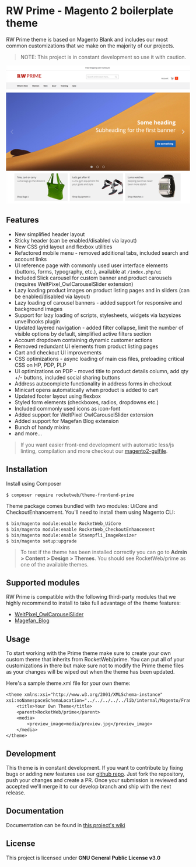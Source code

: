 # RW Prime - Magento 2 boilerplate theme
RW Prime theme is based on Magento Blank and includes our most common customizations that we make on the majority of our projects. 

> NOTE: This project is in constant development so use it with caution.

![RW Prime](media/preview.png)

## Features
* New simplified header layout
* Sticky header (can be enabled/disabled via layout)
* New CSS grid layout and flexbox utilities
* Refactored mobile menu - removed additional tabs, included search and account links 
* UI reference page with commonly used user interface elements (buttons, forms, typography, etc.), available at `/index.php/ui`
* Included Slick carousel for custom banner and product carousels (requires WeltPixel_OwlCarouselSlider extension)
* Lazy loading product images on product listing pages and in sliders (can be enabled/disabled via layout)
* Lazy loading of carousel banners - added support for responsive and background images
* Support for lazy loading of scripts, stylesheets, widgets via lazysizes unveilhooks plugin
* Updated layered navigation - added filter collapse, limit the number of visible options by default, simplified active filters section
* Account dropdown containing dynamic customer actions
* Removed redundant UI elements from product listing pages
* Cart and checkout UI improvements 
* CSS optimizations - async loading of main css files, preloading critical CSS on HP, PDP, PLP
* UI optimizations on PDP - moved title to product details column, add qty +/- buttons, included social sharing buttons
* Address autocomplete functionality in address forms in checkout
* Minicart opens automatically when product is added to cart
* Updated footer layout using flexbox
* Styled form elements (checkboxes, radios, dropdowns etc.)
* Included commonly used icons as icon-font
* Added support for WeltPixel OwlCarouselSlider extension
* Added support for Magefan Blog extension
* Bunch of handy mixins 
* and more...

> If you want easier front-end development with automatic less/js linting, compilation and more checkout our [magento2-gulfile](https://github.com/rocketweb-fed/magento2-gulpfile).

## Installation
Install using Composer
```
$ composer require rocketweb/theme-frontend-prime
```

Theme package comes bundled with two modules: UiCore and CheckoutEnhancement. You'll need to install them using Magento CLI:
```
$ bin/magento module:enable RocketWeb_UiCore
$ bin/magento module:enable RocketWeb_CheckoutEnhancement
$ bin/magento module:enable Staempfli_ImageResizer
$ bin/magento setup:upgrade
```

> To test if the theme has been installed correctly you can go to **Admin > Content > Design > Themes**. You should see RocketWeb/prime as one of the available themes.

## Supported modules
RW Prime is compatible with the following third-party modules that we highly recommend to install to take full advantage of the theme features:
- [WeltPixel_OwlCarouselSlider](https://www.weltpixel.com/resources/OWLCarouselSlider/User-Guide-WeltPixel-Banner-Slider-OWL-Carousel-Magento2.html)
- [Magefan_Blog](https://magefan.com/magento2-blog-extension)

## Usage
To start working with the Prime theme make sure to create your own custom theme that inherits from RocketWeb/prime. You can put all of your customizations in there but make sure not to modify the Prime theme files as your changes will be wiped out when the theme has been updated.

Here's a sample theme.xml file for your own theme:
```
<theme xmlns:xsi="http://www.w3.org/2001/XMLSchema-instance" xsi:noNamespaceSchemaLocation="../../../../../lib/internal/Magento/Framework/Config/etc/theme.xsd">
    <title>Your Own Theme</title>
    <parent>RocketWeb/prime</parent>
    <media>
        <preview_image>media/preview.jpg</preview_image>
    </media>
</theme>
```

## Development
This theme is in constant development. If you want to contribute by fixing bugs or adding new features use our [github repo](https://github.com/rocketweb-fed/magento2-theme-prime). Just fork the repository, push your changes and create a PR. Once your submission is reviewed and accepted we'll merge it to our develop branch and ship with the next release.


## Documentation
Documentation can be found in [this project's wiki](https://github.com/rocketweb-fed/magento2-theme-prime/wiki)


## License
This project is licensed under **GNU General Public License v3.0**